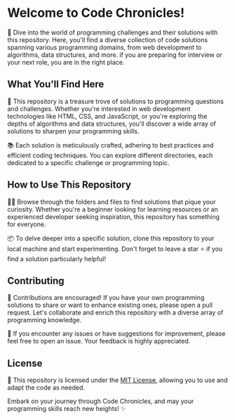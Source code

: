 # Welcome to Code Chronicles!

🚀 Dive into the world of programming challenges and their solutions with this repository. Here, you'll find a diverse collection of code solutions spanning various programming domains, from web development to algorithms, data structures, and more. if you are preparing for interview or your next role, you are in the right place.

## What You'll Find Here

🌟 This repository is a treasure trove of solutions to programming questions and challenges. Whether you're interested in web development technologies like HTML, CSS, and JavaScript, or you're exploring the depths of algorithms and data structures, you'll discover a wide array of solutions to sharpen your programming skills.

📚 Each solution is meticulously crafted, adhering to best practices and efficient coding techniques. You can explore different directories, each dedicated to a specific challenge or programming topic.

## How to Use This Repository

👩‍💻 Browse through the folders and files to find solutions that pique your curiosity. Whether you're a beginner looking for learning resources or an experienced developer seeking inspiration, this repository has something for everyone.

📦 To delve deeper into a specific solution, clone this repository to your local machine and start experimenting. Don't forget to leave a star ⭐ if you find a solution particularly helpful!

## Contributing

🤝 Contributions are encouraged! If you have your own programming solutions to share or want to enhance existing ones, please open a pull request. Let's collaborate and enrich this repository with a diverse array of programming knowledge.

🚧 If you encounter any issues or have suggestions for improvement, please feel free to open an issue. Your feedback is highly appreciated.

## License

📜 This repository is licensed under the [MIT License](LICENSE), allowing you to use and adapt the code as needed.

Embark on your journey through Code Chronicles, and may your programming skills reach new heights! ✨
